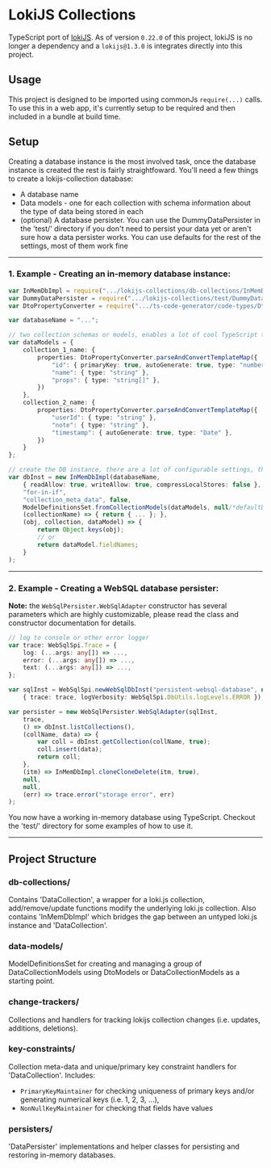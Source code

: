 LokiJS Collections
==============

TypeScript port of [lokiJS](https://github.com/techfort/LokiJS).
As of version `0.22.0` of this project, lokiJS is no longer a dependency and a `lokijs@1.3.0` is integrates directly into this project.

## Usage
This project is designed to be imported using commonJs `require(...)` calls.
To use this in a web app, it's currently setup to be required and then included in a bundle at build time.

## Setup
Creating a database instance is the most involved task, once the database instance is created the rest is fairly straightfoward. 
You'll need a few things to create a lokijs-collection database:
* A database name
* Data models - one for each collection with schema information about the type of data being stored in each
* (optional) A database persister.  You can use the DummyDataPersister in the 'test/' directory if you don't need to persist your data yet or aren't sure how a data persister works.
You can use defaults for the rest of the settings, most of them work fine 

--------
### 1. Example - Creating an in-memory database instance:
```ts
var InMemDbImpl = require(".../lokijs-collections/db-collections/InMemDbImpl");
var DummyDataPersister = require(".../lokijs-collections/test/DummyDataPersister");
var DtoPropertyConverter = require(".../ts-code-generator/code-types/DtoPropertyConverter");

var databaseName = "...";

// two collection schemas or models, enables a lot of cool TypeScript type checking, fewer bugs, and easy constraint setup (i.e. not-null, unique, auto-generated)
var dataModels = {
    collection_1_name: {
        properties: DtoPropertyConverter.parseAndConvertTemplateMap({
            "id": { primaryKey: true, autoGenerate: true, type: "number" },
            "name": { type: "string" },
            "props": { type: "string[]" },
        })
    },
	collection_2_name: {
        properties: DtoPropertyConverter.parseAndConvertTemplateMap({
            "userId": { type: "string" },
            "note": { type: "string" },
            "timestamp": { autoGenerate: true, type: "Date" },
        })
    }
};

// create the DB instance, there are a lot of configurable settings, this one is using a dummy data persister, everything is in-memory
var dbInst = new InMemDbImpl(databaseName,
    { readAllow: true, writeAllow: true, compressLocalStores: false },
    "for-in-if",
    "collection_meta_data", false,
    ModelDefinitionsSet.fromCollectionModels(dataModels, null/*defaultDataTypes*/),
    (collectionName) => { return { ... }; },
    (obj, collection, dataModel) => {
        return Object.keys(obj);
        // or
        return dataModel.fieldNames;
    }
);
```

--------
### 2. Example - Creating a WebSQL database persister:
__Note:__ the `WebSqlPersister.WebSqlAdapter` constructor has several parameters which are highly customizable, please read the class and constructor documentation for details.
```ts
// log to console or other error logger
var trace: WebSqlSpi.Trace = {
    log: (...args: any[]) => ...,
    error: (...args: any[]) => ...,
    text: (...args: any[]) => ...,
};

var sqlInst = WebSqlSpi.newWebSqlDbInst("persistent-websql-database", null, null, null,
    { trace: trace, logVerbosity: WebSqlSpi.DbUtils.logLevels.ERROR });

var persister = new WebSqlPersister.WebSqlAdapter(sqlInst,
    trace,
    () => dbInst.listCollections(),
    (collName, data) => {
        var coll = dbInst.getCollection(collName, true);
        coll.insert(data);
        return coll;
    },
    (itm) => InMemDbImpl.cloneCloneDelete(itm, true),
    null,
    null,
    (err) => trace.error("storage error", err)
);
```

You now have a working in-memory database using TypeScript.
Checkout the 'test/' directory for some examples of how to use it.


--------
## Project Structure

### db-collections/
Contains 'DataCollection', a wrapper for a loki.js collection, add/remove/update functions modify the underlying loki.js collection. 
Also contains 'InMemDbImpl' which bridges the gap between an untyped loki.js instance and 'DataCollection'. 

### data-models/
ModelDefinitionsSet for creating and managing a group of DataCollectionModels using DtoModels or DataCollectionModels as a starting point.

### change-trackers/
Collections and handlers for tracking lokijs collection changes (i.e. updates, additions, deletions). 

### key-constraints/
Collection meta-data and unique/primary key constraint handlers for 'DataCollection'. 
Includes:
- `PrimaryKeyMaintainer` for checking uniqueness of primary keys and/or generating numerical keys (i.e. 1, 2, 3, ...), 
- `NonNullKeyMaintainer` for checking that fields have values

### persisters/
'DataPersister' implementations and helper classes for persisting and restoring in-memory databases.